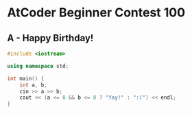 # AtCoder Beginner Contest 100
## A - Happy Birthday!
```cpp
#include <iostream>

using namespace std;

int main() {
    int a, b;
    cin >> a >> b;
    cout << (a <= 8 && b <= 8 ? "Yay!" : ":(") << endl;
}
```
